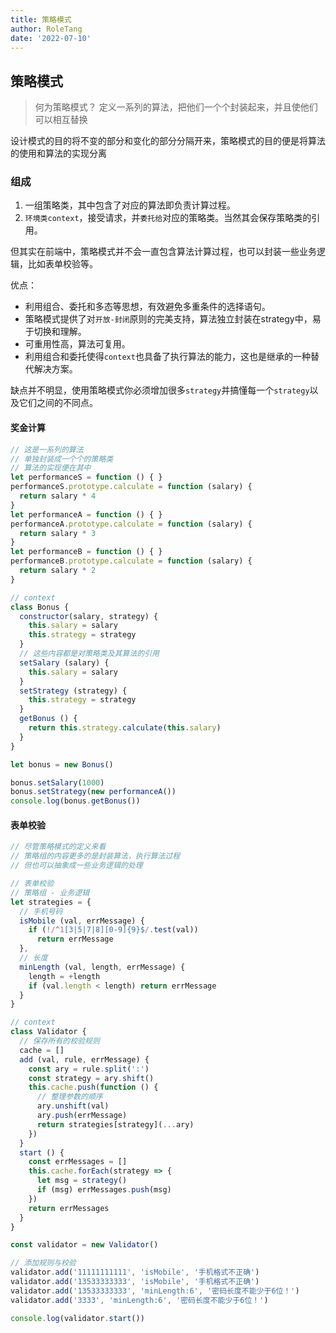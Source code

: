 ```yaml
---
title: 策略模式
author: RoleTang
date: '2022-07-10'
---
```


## 策略模式
> 何为策略模式？
  定义一系列的算法，把他们一个个封装起来，并且使他们可以相互替换

设计模式的目的将不变的部分和变化的部分分隔开来，策略模式的目的便是将算法的使用和算法的实现分离

### 组成
1. 一组策略类，其中包含了对应的算法即负责计算过程。
2. ``环境类context``，接受请求，并``委托给``对应的策略类。当然其会保存策略类的引用。

但其实在前端中，策略模式并不会一直包含算法计算过程，也可以封装一些业务逻辑，比如表单校验等。

优点：
- 利用组合、委托和多态等思想，有效避免多重条件的选择语句。
- 策略模式提供了对``开放-封闭``原则的完美支持，算法独立封装在strategy中，易于切换和理解。
- 可重用性高，算法可复用。
- 利用组合和委托使得``context``也具备了执行算法的能力，这也是继承的一种替代解决方案。

缺点并不明显，使用策略模式你必须增加很多``strategy``并搞懂每一个``strategy``以及它们之间的不同点。

#### 奖金计算
```javascript
// 这是一系列的算法
// 单独封装成一个个的策略类
// 算法的实现便在其中
let performanceS = function () { }
performanceS.prototype.calculate = function (salary) {
  return salary * 4
}
let performanceA = function () { }
performanceA.prototype.calculate = function (salary) {
  return salary * 3
}
let performanceB = function () { }
performanceB.prototype.calculate = function (salary) {
  return salary * 2
}

// context
class Bonus {
  constructor(salary, strategy) {
    this.salary = salary
    this.strategy = strategy
  }
  // 这些内容都是对策略类及其算法的引用
  setSalary (salary) {
    this.salary = salary
  }
  setStrategy (strategy) {
    this.strategy = strategy
  }
  getBonus () {
    return this.strategy.calculate(this.salary)
  }
}

let bonus = new Bonus()

bonus.setSalary(1000)
bonus.setStrategy(new performanceA())
console.log(bonus.getBonus())
```

#### 表单校验

```javascript
// 尽管策略模式的定义来看
// 策略组的内容更多的是封装算法，执行算法过程
// 但也可以抽象成一些业务逻辑的处理

// 表单校验
// 策略组 - 业务逻辑
let strategies = {
  // 手机号码
  isMobile (val, errMessage) {
    if (!/^1[3|5|7|8][0-9]{9}$/.test(val))
      return errMessage
  },
  // 长度
  minLength (val, length, errMessage) {
    length = +length
    if (val.length < length) return errMessage
  }
}

// context
class Validator {
  // 保存所有的校验规则
  cache = []
  add (val, rule, errMessage) {
    const ary = rule.split(':')
    const strategy = ary.shift()
    this.cache.push(function () {
      // 整理参数的顺序
      ary.unshift(val)
      ary.push(errMessage)
      return strategies[strategy](...ary)
    })
  }
  start () {
    const errMessages = []
    this.cache.forEach(strategy => {
      let msg = strategy()
      if (msg) errMessages.push(msg)
    })
    return errMessages
  }
}

const validator = new Validator()

// 添加规则与校验
validator.add('11111111111', 'isMobile', '手机格式不正确')
validator.add('13533333333', 'isMobile', '手机格式不正确')
validator.add('13533333333', 'minLength:6', '密码长度不能少于6位！')
validator.add('3333', 'minLength:6', '密码长度不能少于6位！')

console.log(validator.start())

```